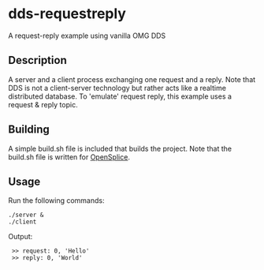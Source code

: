 # dds-requestreply
A request-reply example using vanilla OMG DDS

## Description
A server and a client process exchanging one request and a reply. Note that DDS is not a client-server technology but rather acts like a realtime distributed database. To 'emulate' request reply, this example uses a request & reply topic.

## Building
A simple build.sh file is included that builds the project. Note that the build.sh file is written for [OpenSplice](https://github.com/PrismTech/opensplice).

## Usage
Run the following commands:
```
./server &
./client
```
Output:
```
 >> request: 0, 'Hello'
 >> reply: 0, 'World'
```
